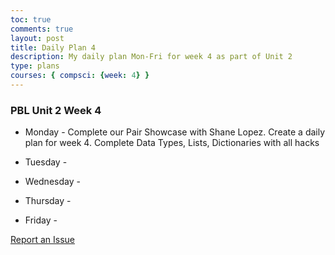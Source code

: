 ```yaml
---
toc: true
comments: true
layout: post
title: Daily Plan 4
description: My daily plan Mon-Fri for week 4 as part of Unit 2
type: plans
courses: { compsci: {week: 4} }
---
```


### PBL Unit 2 Week 4

- Monday - Complete our Pair Showcase with Shane Lopez. Create a daily plan for week 4. Complete Data Types, Lists, Dictionaries with all hacks

- Tuesday -

- Wednesday -

- Thursday -

- Friday -

<a href="https://github.com/Nathaniel633/student/issues">Report an Issue</a>